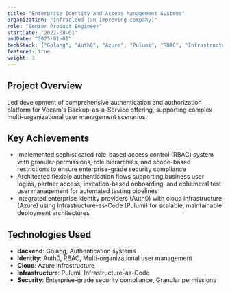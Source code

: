 ```yaml
---
title: "Enterprise Identity and Access Management Systems"
organization: "Infracloud (an Improving company)"
role: "Senior Product Engineer"
startDate: "2022-08-01"
endDate: "2025-01-01"
techStack: ["Golang", "Auth0", "Azure", "Pulumi", "RBAC", "Infrastructure-as-Code"]
featured: true
weight: 3
---
```


## Project Overview

Led development of comprehensive authentication and authorization platform for Veeam's Backup-as-a-Service offering, supporting complex multi-organizational user management scenarios.

## Key Achievements

- Implemented sophisticated role-based access control (RBAC) system with granular permissions, role hierarchies, and scope-based restrictions to ensure enterprise-grade security compliance
- Architected flexible authentication flows supporting business user logins, partner access, invitation-based onboarding, and ephemeral test user management for automated testing pipelines
- Integrated enterprise identity providers (Auth0) with cloud infrastructure (Azure) using Infrastructure-as-Code (Pulumi) for scalable, maintainable deployment architectures

## Technologies Used

- **Backend**: Golang, Authentication systems
- **Identity**: Auth0, RBAC, Multi-organizational user management
- **Cloud**: Azure infrastructure
- **Infrastructure**: Pulumi, Infrastructure-as-Code
- **Security**: Enterprise-grade security compliance, Granular permissions
